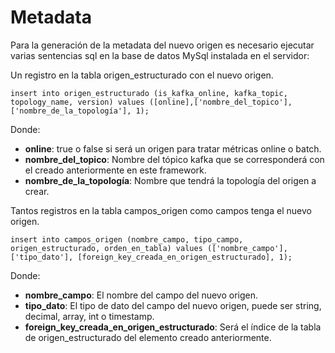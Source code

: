 # Metadata

Para la generación de la metadata del nuevo origen es necesario ejecutar varias sentencias sql en la base de datos MySql 
instalada en el servidor:

Un registro en la tabla origen_estructurado con el nuevo origen.
```
insert into origen_estructurado (is_kafka_online, kafka_topic, topology_name, version) values ([online],['nombre_del_topico'],['nombre_de_la_topología'], 1);
```
Donde:

- **online**: true o false si será un origen para tratar métricas online o batch.
- **nombre_del_topico**: Nombre del tópico kafka que se corresponderá con el creado anteriormente en este framework.
- **nombre_de_la_topología**: Nombre que tendrá la topología del origen a crear.


Tantos registros en la tabla campos_origen como campos tenga el nuevo origen.
```
insert into campos_origen (nombre_campo, tipo_campo, origen_estructurado, orden_en_tabla) values (['nombre_campo'], ['tipo_dato'], [foreign_key_creada_en_origen_estructurado], 1);
```

Donde:

- **nombre_campo**: El nombre del campo del nuevo origen.
- **tipo_dato**: El tipo de dato del campo del nuevo origen, puede ser string, decimal, array<double>, int o timestamp.
- **foreign_key_creada_en_origen_estructurado**: Será el índice de la tabla de origen_estructurado del elemento creado anteriormente.


        

